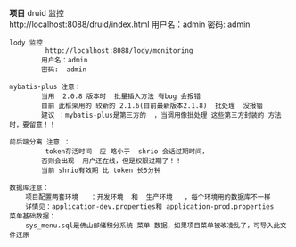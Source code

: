 **项目** 
	druid 监控  
			http://localhost:8088/druid/index.html
			用户名：admin
			密码:  admin

	lody 监控 
			 http://localhost:8088/lody/monitoring
			用户名：admin
			密码:  admin
	
	mybatis-plus 注意：
 			当用  2.0.8 版本时  批量插入方法 有bug 会报错  
 			目前 此框架用的 较新的 2.1.6(目前最新版本2.1.8)  批处理  没报错 
 			建议 ：mybatis-plus是第三方的  ，当调用像批处理 这些第三方封装的 方法 时，要留意！！
 			
	前后端分离 注意 ：
   			 token存活时间  应 略小于  shrio 会话过期时间，
           	否则会出现  用户还在线，但是权限过期了！！
           	当前 shrio有效期 比 token 长5分钟

	数据库注意：
		项目配置两套环境   ：开发环境  和  生产环境   ，每个环境用的数据库不一样  
		详情见：application-dev.properties和 application-prod.properties
	菜单基础数据：
		sys_menu.sql是佛山邮储积分系统 菜单 数据，如果项目菜单被改凌乱了，可导入此文件还原